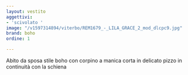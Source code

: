 ```yaml
---
layout: vestito
aggettivi:
- 'scivolato '
image: "/v1597314894/viterbo/REM1679_-_LILA_GRACE_2_mod_dlcpc9.jpg"
brand: boho
ordine: 1

---
```

Abito da sposa stile boho con corpino a manica corta in delicato pizzo in continuità con la schiena
